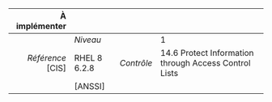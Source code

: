 
|           À implémenter    |    |    |    |
|----------------:|:---|---:|:---|
|                 |*Niveau*|| 1 |
|*Référence* [CIS]| RHEL 8 6.2.8 |*Contrôle*| 14.6 Protect Information through Access Control Lists |
|                 |[ANSSI] ||  |

